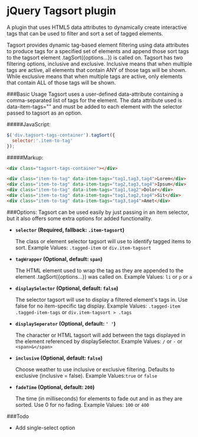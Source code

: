# jQuery Tagsort plugin
A plugin that uses HTML5 data attributes to dynamically create interactive tags that can be used to filter and sort a set of tagged elements.


Tagsort provides dynamic tag-based element filtering using data attributes to produce tags for a specified set of elements and append those sort tags to the tagsort element .tagSort({options...}) is called on. Tagsort has two filtering options, inclusive and exclusive. Inclusive means that when multiple tags are active, all elements that contain ANY of those tags will be shown. While exclusive means that when multiple tags are active, only elements that contain ALL of those tags will be shown.



###Basic Usage
Tagsort uses a user-defined data-attribute containing a comma-separated list of tags for the element. The data attribute used is data-item-tags="" and must be added to each element with the selector passed to tagsort as an option.


#####JavaScript:
```javascript
$('div.tagsort-tags-container').tagSort({
  selector:'.item-to-tag'
});
```


#####Markup:
```html
<div class="tagsort-tags-container"></div>

<div class="item-to-tag" data-item-tags="tag1,tag3,tag4">Lorem</div>
<div class="item-to-tag" data-item-tags="tag2,tag3,tag4">Ipsum</div>
<div class="item-to-tag" data-item-tags="tag1,tag2">Dolor</div>
<div class="item-to-tag" data-item-tags="tag1,tag2,tag4">Sit</div>
<div class="item-to-tag" data-item-tags="tag3,tag4">Amet</div>
```



###Options:
Tagsort can be used easily by just passing in an item selector, but it also offers some extra options for added functionality.


- **`selector` (Required, fallback: `.item-tagsort`)**

  The class or element selector tagsort will use to identify tagged items to sort.
  Example Values: `.tagged-item` or `div.item-tagsort`


- **`tagWrapper` (Optional, default: `span`)**

  The HTML element used to wrap the tag as they are appended to the element .tagSort({options...}) was called on.
  Example Values: `li` or `p` or `a`


- **`displaySelector` (Optional, default: `false`)**

  The selector tagsort will use to display a filtered element's tags in. Use false for no item-specific tag display.
  Example Values: `.tagged-item .tagged-item-tags` or `div.item-tagsort > .tags`


- **`displaySeperator` (Optional, default: `' '`)**

  The character or HTML tagsort will add between the tags displayed in the element referenced by displaySelector.
  Example Values: `/` or `·` or `<span>&</span>`


- **`inclusive` (Optional, default: `false`)**

  Choose weather to use inclusive or exclusive filtering. Defaults to exclusive (inclusive = false).
  Example Values:```true``` or ```false```


- **`fadeTime` (Optional, default: `200`)**
  
  The time (in milliseconds) for elements to fade out and in as they are sorted. Use 0 for no fading.
  Example Values: `100` or `400`



###Todo
* Add single-select option

